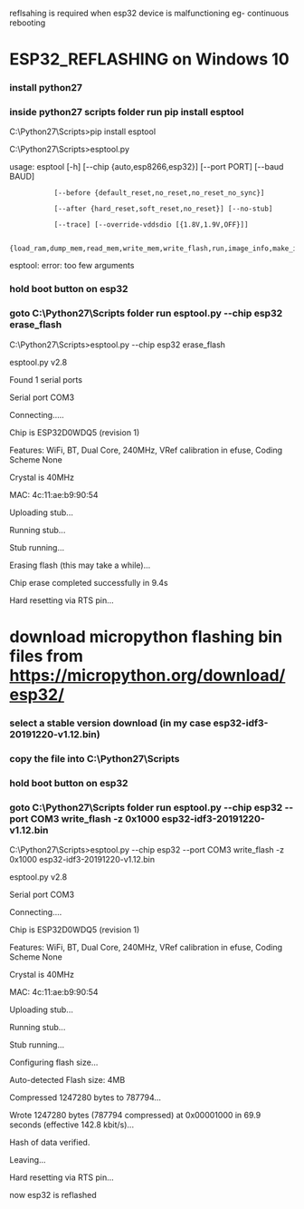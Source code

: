 reflsahing is required when esp32 device is malfunctioning
eg- continuous rebooting


# ESP32_REFLASHING on Windows 10

### install python27

### inside python27 scripts folder run pip install esptool 
C:\Python27\Scripts>pip install esptool 


C:\Python27\Scripts>esptool.py 

usage: esptool [-h] [--chip {auto,esp8266,esp32}] [--port PORT] [--baud BAUD] 

               [--before {default_reset,no_reset,no_reset_no_sync}] 

               [--after {hard_reset,soft_reset,no_reset}] [--no-stub] 

               [--trace] [--override-vddsdio [{1.8V,1.9V,OFF}]] 

               {load_ram,dump_mem,read_mem,write_mem,write_flash,run,image_info,make_image,elf2image,read_mac,chip_id,flash_id,read_flash_status,write_flash_status,read_flash,verify_flash,erase_flash,erase_region,version} 
 
esptool: error: too few arguments 


 
### hold boot button on esp32
### goto C:\Python27\Scripts folder run esptool.py --chip esp32 erase_flash 
 
 
C:\Python27\Scripts>esptool.py --chip esp32 erase_flash 

esptool.py v2.8 

Found 1 serial ports 

Serial port COM3 

Connecting..... 

Chip is ESP32D0WDQ5 (revision 1) 

Features: WiFi, BT, Dual Core, 240MHz, VRef calibration in efuse, Coding Scheme None 

Crystal is 40MHz 

MAC: 4c:11:ae:b9:90:54 

Uploading stub... 

Running stub... 

Stub running... 

Erasing flash (this may take a while)... 

Chip erase completed successfully in 9.4s 

Hard resetting via RTS pin... 





# download micropython flashing bin files from https://micropython.org/download/esp32/ 
### select a stable version download (in my case esp32-idf3-20191220-v1.12.bin)
### copy the file into C:\Python27\Scripts
### hold boot button on esp32
### goto C:\Python27\Scripts folder run esptool.py --chip esp32 --port COM3 write_flash -z 0x1000 esp32-idf3-20191220-v1.12.bin 
 
 
C:\Python27\Scripts>esptool.py --chip esp32 --port COM3 write_flash -z 0x1000 esp32-idf3-20191220-v1.12.bin 

esptool.py v2.8 

Serial port COM3 

Connecting.... 

Chip is ESP32D0WDQ5 (revision 1) 

Features: WiFi, BT, Dual Core, 240MHz, VRef calibration in efuse, Coding Scheme None 

Crystal is 40MHz 

MAC: 4c:11:ae:b9:90:54 

Uploading stub... 

Running stub... 

Stub running... 

Configuring flash size... 

Auto-detected Flash size: 4MB 

Compressed 1247280 bytes to 787794... 

Wrote 1247280 bytes (787794 compressed) at 0x00001000 in 69.9 seconds (effective 142.8 kbit/s)... 

Hash of data verified. 

  

Leaving... 

Hard resetting via RTS pin... 

now esp32 is reflashed 
  
